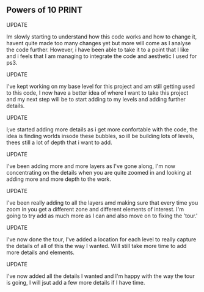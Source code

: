 ## Powers of 10 PRINT

UPDATE

Im slowly starting to understand how this code works and how to change it, havent quite made too many changes yet but more will come as I analyse the code further. However, i have been able to take it to a point that I like and i feels that I am managing to integrate the code and aesthetic I used for ps3.

UPDATE

I've kept working on my base level for this project and am still getting used to this code, I now have a better idea of where I want to take this project and my next step will be to start adding to my levels and adding further details.

UPDATE

I;ve started adding more details as i get more confortable with the code, the idea is finding worlds insode these bubbles, so ill be building lots of levels, thees still a lot of depth that i want to add.

UPDATE

I've been adding more and more layers as I've gone along, I'm now concentrating on the details when you are quite zoomed in and looking at adding more and more depth to the work.

UPDATE 

I've been really adding to all the layers amd making sure that every time you zoom in you get a different zone and different elements of interest. I'm going to try add as much more as I can and also move on to fixing the 'tour.'

UPDATE

I've now done the tour, I've added a location for each level to really capture the details of all of this the way I wanted. Will still take more time to add more details and elements.

UPDATE

I've now added all the details I wanted and I'm happy with the way the tour is going, I will jsut add a few more details if I have time.

